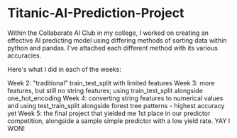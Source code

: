 # Titanic-AI-Prediction-Project
Within the Collaborate AI Club in my college, I worked on creating an effective AI predicting model using differing methods of sorting data within python and pandas. I've attached each different method with its various accuracies.

Here's what I did in each of the weeks:

Week 2: "traditional" train_test_split with limited features
Week 3: more features, but still no string features; using train_test_split alongside one_hot_encoding
Week 4: converting string features to numerical values and using test_train_split alongside forest tree patterns - highest accuracy yet
Week 5: the final project that yielded me 1st place in our predictor competition, alongside a sample simple predictor with a low yield rate.
YAY I WON!
